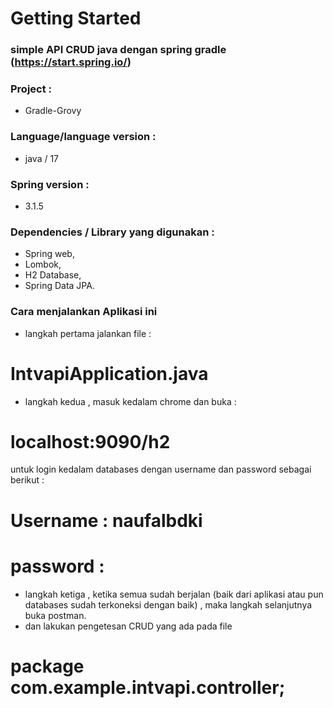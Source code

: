 # Getting Started

### simple API CRUD java dengan spring gradle (https://start.spring.io/)
### Project :
- Gradle-Grovy

### Language/language version :
- java / 17

### Spring version :
- 3.1.5

### Dependencies / Library yang digunakan :
- Spring web,
- Lombok,
- H2 Database,
- Spring Data JPA.


### Cara menjalankan Aplikasi ini

* langkah pertama jalankan file :
# IntvapiApplication.java

* langkah kedua , masuk kedalam chrome dan buka :
# localhost:9090/h2
untuk login kedalam databases dengan username dan password sebagai berikut :
# Username : naufalbdki
# password :

* langkah ketiga , ketika semua sudah berjalan (baik dari aplikasi atau pun databases sudah terkoneksi dengan baik) , maka langkah selanjutnya buka postman.
* dan lakukan pengetesan CRUD yang ada pada file 
# package com.example.intvapi.controller;